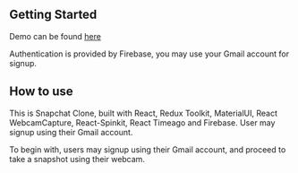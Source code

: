 ## Getting Started

Demo can be found [here](https://snapchat-clone-zeta.vercel.app)

Authentication is provided by Firebase, you may use your Gmail account for signup.

## How to use

This is Snapchat Clone, built with React, Redux Toolkit, MaterialUI, React WebcamCapture, React-Spinkit, React Timeago and Firebase. User may signup using their Gmail account.

To begin with, users may signup using their Gmail account, and proceed to take a snapshot using their webcam.
